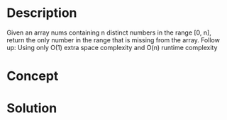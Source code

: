 # Description 
Given an array nums containing n distinct numbers in the range [0, n], return the only number in the range that is missing from the array. Follow up: Using only O(1) extra space complexity and O(n) runtime complexity

# Concept


# Solution 

```

```
